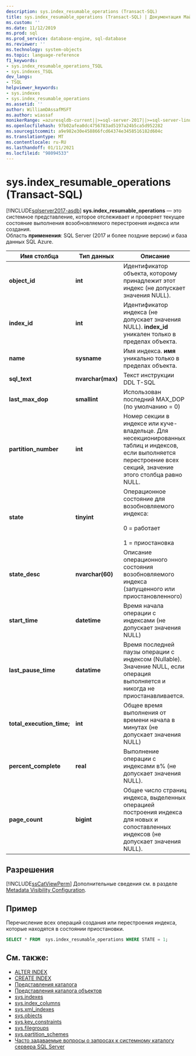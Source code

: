 ```yaml
---
description: sys.index_resumable_operations (Transact-SQL)
title: sys.index_resumable_operations (Transact-SQL) | Документация Майкрософт
ms.custom: ''
ms.date: 11/12/2019
ms.prod: sql
ms.prod_service: database-engine, sql-database
ms.reviewer: ''
ms.technology: system-objects
ms.topic: language-reference
f1_keywords:
- sys.index_resumable_operations_TSQL
- sys.indexes_TSQL
dev_langs:
- TSQL
helpviewer_keywords:
- sys.indexes
- sys.index_resumable_operations
ms.assetid: ''
author: WilliamDAssafMSFT
ms.author: wiassaf
monikerRange: =azuresqldb-current||>=sql-server-2017||>=sql-server-linux-2017||=azuresqldb-mi-current
ms.openlocfilehash: 97b02afea0dc4756783ad5197a24b5ca5d952282
ms.sourcegitcommit: a9e982e30e458866fcd64374e3458516182d604c
ms.translationtype: MT
ms.contentlocale: ru-RU
ms.lasthandoff: 01/11/2021
ms.locfileid: "98094533"
---
```

# <a name="sysindex_resumable_operations-transact-sql"></a>sys.index_resumable_operations (Transact-SQL)

[!INCLUDE[sqlserver2017-asdb](../../includes/applies-to-version/sqlserver2017-asdb.md)]
**sys.index_resumable_operations** — это системное представление, которое отслеживает и проверяет текущее состояние выполнения возобновляемого перестроения индекса или создания.  
Область **применения**: SQL Server (2017 и более поздние версии) и база данных SQL Azure.
  
|Имя столбца|Тип данных|Описание|  
|-----------------|---------------|-----------------|  
|**object_id**|**int**|Идентификатор объекта, которому принадлежит этот индекс (не допускает значения NULL).|  
|**index_id**|**int**|Идентификатор индекса (не допускает значения NULL). **index_id** уникален только в пределах объекта.|
|**name**|**sysname**|Имя индекса. **имя** уникально только в пределах объекта.|  
|**sql_text**|**nvarchar(max)**|Текст инструкции DDL T-SQL|
|**last_max_dop**|**smallint**|Использован последний MAX_DOP (по умолчанию = 0)|
|**partition_number**|**int**|Номер секции в индексе или куче-владельце. Для несекционированных таблиц и индексов, если выполняется перестроение всех секций, значение этого столбца равно NULL.|
|**state**|**tinyint**|Операционное состояние для возобновляемого индекса:<br /><br />0 = работает<br /><br />1 = приостановка|
|**state_desc**|**nvarchar(60)**|Описание операционного состояния возобновляемого индекса (запущенного или приостановленного)|  
|**start_time**|**datetime**|Время начала операции с индексами (не допускает значения NULL)|
|**last_pause_time**|**datatime**| Время последней паузы операции с индексом (Nullable). Значение NULL, если операция выполняется и никогда не приостанавливается.|
|**total_execution_time;**|**int**|Общее время выполнения от времени начала в минутах (не допускает значения NULL)|
|**percent_complete**|**real**|Выполнение операции с индексами в% (не допускает значения NULL).|
|**page_count**|**bigint**|Общее число страниц индекса, выделенных операцией построения индекса для новых и сопоставленных индексов (не допускает значения NULL).

## <a name="permissions"></a>Разрешения

[!INCLUDE[ssCatViewPerm](../../includes/sscatviewperm-md.md)] Дополнительные сведения см. в разделе [Metadata Visibility Configuration](../../relational-databases/security/metadata-visibility-configuration.md).  

## <a name="example"></a>Пример

 Перечисление всех операций создания или перестроения индекса, которые находятся в состоянии приостановки.

```sql
SELECT * FROM  sys.index_resumable_operations WHERE STATE = 1;  
```

## <a name="see-also"></a>См. также:

- [ALTER INDEX](../../t-sql/statements/alter-index-transact-sql.md)
- [CREATE INDEX](../../t-sql/statements/create-index-transact-sql.md)
- [Представления каталога](catalog-views-transact-sql.md)
- [Представления каталога объектов](object-catalog-views-transact-sql.md)
- [sys.indexes](sys-xml-indexes-transact-sql.md)
- [sys.index_columns](sys-index-columns-transact-sql.md)
- [sys.xml_indexes](sys-xml-indexes-transact-sql.md)
- [sys.objects](sys-index-columns-transact-sql.md)
- [sys.key_constraints](sys-key-constraints-transact-sql.md)
- [sys.filegroups](sys-filegroups-transact-sql.md)
- [sys.partition_schemes](sys-partition-schemes-transact-sql.md)
- [Часто задаваемые вопросы о запросах к системному каталогу сервера SQL Server](querying-the-sql-server-system-catalog-faq.md)
